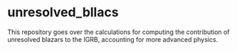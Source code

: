 # unresolved_bllacs

This repository goes over the calculations for computing the contribution of unresolved blazars to the IGRB, accounting for more advanced physics.
